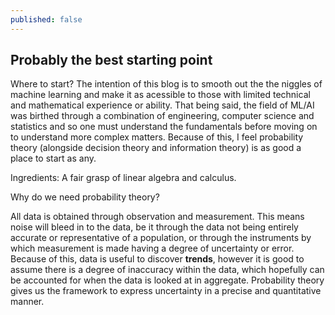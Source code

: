 ```yaml
---
published: false
---
```

## Probably the best starting point

Where to start? The intention of this blog is to smooth out the the niggles of machine learning and make it as acessible to those with limited technical and mathematical experience or ability. That being said, the field of ML/AI was birthed through a combination of engineering, computer science and statistics and so one must understand the fundamentals before moving on to understand more complex matters. Because of this, I feel probability theory (alongside decision theory and information theory) is as good a place to start as any. 

Ingredients:
A fair grasp of linear algebra and calculus.

Why do we need probability theory?

All data is obtained through observation and measurement. This means noise will bleed in to the data, be it through the data not being entirely accurate or representative of a population, or through the instruments by which measurement is made having a degree of uncertainty or error. Because of this, data is useful to discover __trends__, however it is good to assume there is a degree of inaccuracy within the data, which hopefully can be accounted for when the data is looked at in aggregate. Probability theory gives us the framework to express uncertainty in a precise and quantitative manner. 
